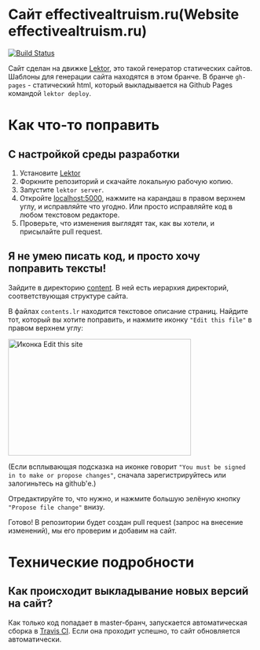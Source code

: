 # Сайт effectivealtruism.ru(Website effectivealtruism.ru)

[![Build Status](https://travis-ci.org/effectivealtruism-ru/website.svg?branch=master)](https://travis-ci.org/effectivealtruism-ru/website)

Сайт сделан на движке [Lektor](https://www.getlektor.com/), это такой генератор статических сайтов. Шаблоны для генерации сайта находятся в этом бранче. В бранче `gh-pages` - статический html, который выкладывается на Github Pages командой `lektor deploy`.

# Как что-то поправить

## С настройкой среды разработки

1. Установите [Lektor](https://www.getlektor.com/docs/installation/)
2. Форкните репозиторий и скачайте локальную рабочую копию.
3. Запустите `lektor server`.
4. Откройте [localhost:5000](http://localhost:5000), нажмите на карандаш в правом верхнем углу, и исправляйте что угодно. Или просто исправляйте код в любом текстовом редакторе.
5. Проверьте, что изменения выглядят так, как вы хотели, и присылайте pull request.

## Я не умею писать код, и просто хочу поправить тексты!

Зайдите в директорию [content](https://github.com/effectivealtruism-ru/website/tree/master/content). В ней есть иерархия директорий, соответствующая структуре сайта.

В файлах `contents.lr` находится текстовое описание страниц. Найдите тот, который вы хотите поправить, и нажмите иконку `"Edit this file"` в правом верхнем углу:

<img src='http://effectivealtruism.ru/static/github-edit-tutorial.png' width='372' height='237' alt='Иконка Edit this site' />

(Если всплывающая подсказка на иконке говорит `"You must be signed in to make or propose changes"`, сначала зарегистрируйтесь или залогиньтесь на github'е.)

Отредактируйте то, что нужно, и нажмите большую зелёную кнопку `"Propose file change"` внизу.

Готово! В репозитории будет создан pull request (запрос на внесение изменений), мы его проверим и добавим на сайт.

# Технические подробности

## Как происходит выкладывание новых версий на сайт?

Как только код попадает в master-бранч, запускается автоматическая сборка в [Travis CI](https://travis-ci.org/effectivealtruism-ru/website). Если она проходит успешно, то сайт обновляется автоматически.
